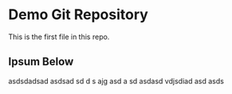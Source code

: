 # Demo Git Repository

This is the first file in this repo.

## Ipsum Below
asdsdadsad asdsad sd d s ajg asd a sd
asdasd vdjsdiad asd asds